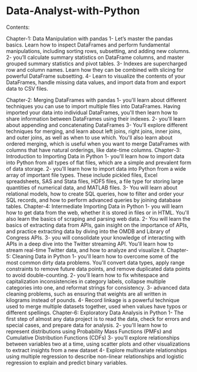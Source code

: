 # Data-Analyst-with-Python
Contents:

Chapter-1: Data Manipulation with pandas
1-	Let’s master the pandas basics. Learn how to inspect DataFrames and perform fundamental manipulations, including sorting rows, subsetting, and adding new columns.
2-	you’ll calculate summary statistics on DataFrame columns, and master grouped summary statistics and pivot tables.
3-	Indexes are supercharged row and column names. Learn how they can be combined with slicing for powerful DataFrame subsetting.
4-	Learn to visualize the contents of your DataFrames, handle missing data values, and import data from and export data to CSV files.

Chapter-2: Merging DataFrames with pandas
1-	you'll learn about different techniques you can use to import multiple files into DataFrames. Having imported your data into individual DataFrames, you'll then learn how to share information between DataFrames using their indexes.
2-	you'll learn about appending and concatenating DataFrames
3-	You'll explore different techniques for merging, and learn about left joins, right joins, inner joins, and outer joins, as well as when to use which. You'll also learn about ordered merging, which is useful when you want to merge DataFrames with columns that have natural orderings, like date-time columns.
Chapter-3: Introduction to Importing Data in Python
1-	you'll learn how to import data into Python from all types of flat files, which are a simple and prevalent form of data storage.
2-	you'll learn how to import data into Python from a wide array of important file types. These include pickled files, Excel spreadsheets, SAS and Stata files, HDF5 files, a file type for storing large quantities of numerical data, and MATLAB files.
3-	You will learn about relational models, how to create SQL queries, how to filter and order your SQL records, and how to perform advanced queries by joining database tables.
Chapter-4: Intermediate Importing Data in Python
1-	you will learn how to get data from the web, whether it is stored in files or in HTML. You'll also learn the basics of scraping and parsing web data.
2-	 You will learn the basics of extracting data from APIs, gain insight on the importance of APIs, and practice extracting data by diving into the OMDB and Library of Congress APIs.
3-	 you will consolidate your knowledge of interacting with APIs in a deep dive into the Twitter streaming API. You'll learn how to stream real-time Twitter data, and how to analyze and visualize it.
Chapter-5: Cleaning Data in Python
1-	you'll learn how to overcome some of the most common dirty data problems. You'll convert data types, apply range constraints to remove future data points, and remove duplicated data points to avoid double-counting.
2-	you’ll learn how to fix whitespace and capitalization inconsistencies in category labels, collapse multiple categories into one, and reformat strings for consistency.
3-	advanced data cleaning problems, such as ensuring that weights are all written in kilograms instead of pounds. 
4-	Record linkage is a powerful technique used to merge multiple datasets together, used when values have typos or different spellings. 
Chapter-6: Exploratory Data Analysis in Python
1-	The first step of almost any data project is to read the data, check for errors and special cases, and prepare data for analysis.
2-	you'll learn how to represent distributions using Probability Mass Functions (PMFs) and Cumulative Distribution Functions (CDFs)
3-	you'll explore relationships between variables two at a time, using scatter plots and other visualizations to extract insights from a new dataset
4-	Explore multivariate relationships using multiple regression to describe non-linear relationships and logistic regression to explain and predict binary variables.
